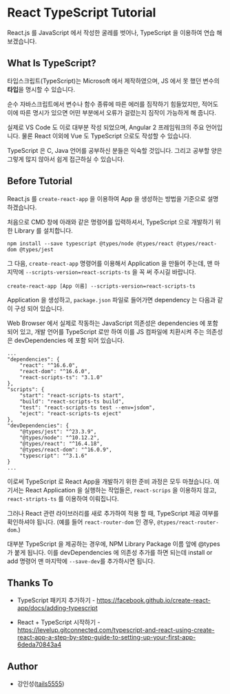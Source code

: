 # React TypeScript Tutorial

React.js 를 JavaScript 에서 작성한 굴레를 벗어나, TypeScript 을 이용하여 연습 해 보겠습니다.

## What Is TypeScript?

타입스크립트(TypeScript)는 
Microsoft 에서 제작하였으며, JS 에서 못 했던 변수의 **타입**을 명시할 수 있습니다.

순수 자바스크립트에서 변수나 함수 종류에 따른 에러를 짐작하기 힘들었지만, 적어도 이에 따른 명시가 있으면 어떤 부분에서 오류가 걸렸는지 짐작이 가능하게 해 줍니다.

실제로 VS Code 도 이로 대부분 작성 되었으며, Angular 2 프레임워크의 주요 언어입니다. 물론 React 이외에 Vue 도 TypeScript 으로도 작성할 수 있습니다.

TypeScript 은 C, Java 언어를 공부하신 분들은 익숙할 것입니다. 그리고 공부할 양은 그렇게 많지 않아서 쉽게 접근하실 수 있습니다.

## Before Tutorial

React.js 를 `create-react-app` 을 이용하여 App 을 생성하는 방법을 기준으로 설명 하겠습니다.

처음으로 CMD 창에 아래와 같은 명령어를 입력하셔서, TypeScript 으로 개발하기 위한 Library 를 설치합니다.

```
npm install --save typescript @types/node @types/react @types/react-dom @types/jest
```

그 다음, `create-react-app` 명령어를 이용해서 Application 을 만들어 주는데, 맨 마지막에 `--scripts-version=react-scripts-ts` 을 꼭 써 주시길 바랍니다.

```
create-react-app [App 이름] --scripts-version=react-scripts-ts
```

Application 을 생성하고, `package.json` 파일로 들어가면 dependency 는 다음과 같이 구성 되어 있습니다. 

Web Browser 에서 실제로 작동하는 JavaScript 의존성은 dependencies 에 포함 되어 있고, 개발 언어를 TypeScript 로만 하여 이를 JS 컴파일에 치환시켜 주는 의존성은 devDependencies 에 포함 되어 있습니다. 

```
...
"dependencies": {
    "react": "^16.6.0",
    "react-dom": "^16.6.0",
    "react-scripts-ts": "3.1.0"
},
"scripts": {
    "start": "react-scripts-ts start",
    "build": "react-scripts-ts build",
    "test": "react-scripts-ts test --env=jsdom",
    "eject": "react-scripts-ts eject"
},
"devDependencies": {
    "@types/jest": "^23.3.9",
    "@types/node": "^10.12.2",
    "@types/react": "^16.4.18",
    "@types/react-dom": "^16.0.9",
    "typescript": "^3.1.6"
}
...
```

이로써 TypeScript 로 React App을 개발하기 위한 준비 과정은 모두 마쳤습니다. 여기서는 React Application 을 실행하는 작업들은, `react-scrips` 을 이용하지 않고, `react-stripts-ts` 를 이용하여 이뤄집니다.

그러나 React 관련 라이브러리를 새로 추가하여 적용 할 때, TypeScript 제공 여부를 확인하셔야 됩니다. (예를 들어 `react-router-dom` 인 경우, `@types/react-router-dom`.)

대부분 TypeScript 을 제공하는 경우에, NPM Library Package 이름 앞에 @types 가 붙게 됩니다. 이를 devDependencies 에 의존성 추가를 하면 되는데 install or add 명령어 맨 마지막에 `--save-dev`를 추가하시면 됩니다.

## Thanks To

- TypeScript 패키지 추가하기 - https://facebook.github.io/create-react-app/docs/adding-typescript

- React + TypeScript 시작하기 - https://levelup.gitconnected.com/typescript-and-react-using-create-react-app-a-step-by-step-guide-to-setting-up-your-first-app-6deda70843a4

## Author

- 강인성([tails5555](https://github.com/tails5555))